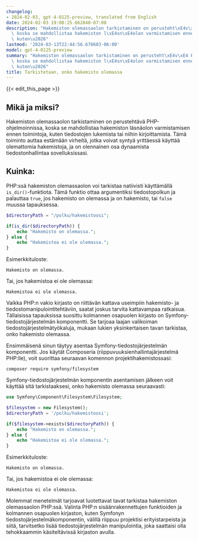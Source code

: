 ```yaml
---
changelog:
- 2024-02-03, gpt-4-0125-preview, translated from English
date: 2024-02-03 19:08:25.662840-07:00
description: "Hakemiston olemassaolon tarkistaminen on perusteht\xE4v\xE4 PHP-ohjelmoinnissa,\
  \ koska se mahdollistaa hakemiston l\xE4sn\xE4olon varmistamisen ennen toimintoja,\
  \ kuten\u2026"
lastmod: '2024-03-13T22:44:56.670603-06:00'
model: gpt-4-0125-preview
summary: "Hakemiston olemassaolon tarkistaminen on perusteht\xE4v\xE4 PHP-ohjelmoinnissa,\
  \ koska se mahdollistaa hakemiston l\xE4sn\xE4olon varmistamisen ennen toimintoja,\
  \ kuten\u2026"
title: Tarkistetaan, onko hakemisto olemassa
---
```


{{< edit_this_page >}}

## Mikä ja miksi?

Hakemiston olemassaolon tarkistaminen on perustehtävä PHP-ohjelmoinnissa, koska se mahdollistaa hakemiston läsnäolon varmistamisen ennen toimintoja, kuten tiedostojen lukemista tai niihin kirjoittamista. Tämä toiminto auttaa estämään virheitä, jotka voivat syntyä yrittäessä käyttää olemattomia hakemistoja, ja on olennainen osa dynaamista tiedostonhallintaa sovelluksissasi.

## Kuinka:

PHP:ssä hakemiston olemassaolon voi tarkistaa natiivisti käyttämällä `is_dir()`-funktiota. Tämä funktio ottaa argumentiksi tiedostopolkun ja palauttaa `true`, jos hakemisto on olemassa ja on hakemisto, tai `false` muussa tapauksessa.

```php
$directoryPath = "/polku/hakemistoosi";

if(is_dir($directoryPath)) {
    echo "Hakemisto on olemassa.";
} else {
    echo "Hakemistoa ei ole olemassa.";
}
```

Esimerkkituloste:
```
Hakemisto on olemassa.
```
Tai, jos hakemistoa ei ole olemassa:
```
Hakemistoa ei ole olemassa.
```

Vaikka PHP:n vakio kirjasto on riittävän kattava useimpiin hakemisto- ja tiedostomanipulointitehtäviin, saatat joskus tarvita kattavampaa ratkaisua. Tällaisissa tapauksissa suosittu kolmannen osapuolen kirjasto on Symfony-tiedostojärjestelmän komponentti. Se tarjoaa laajan valikoiman tiedostojärjestelmätyökaluja, mukaan lukien yksinkertaisen tavan tarkistaa, onko hakemisto olemassa.

Ensimmäisenä sinun täytyy asentaa Symfony-tiedostojärjestelmän komponentti. Jos käytät Composeria (riippuvuuksienhallintajärjestelmä PHP:lle), voit suorittaa seuraavan komennon projektihakemistossasi:

```
composer require symfony/filesystem
```

Symfony-tiedostojärjestelmän komponentin asentamisen jälkeen voit käyttää sitä tarkistaaksesi, onko hakemisto olemassa seuraavasti:

```php
use Symfony\Component\Filesystem\Filesystem;

$filesystem = new Filesystem();
$directoryPath = '/polku/hakemistoosi';

if($filesystem->exists($directoryPath)) {
    echo "Hakemisto on olemassa.";
} else {
    echo "Hakemistoa ei ole olemassa.";
}
```

Esimerkkituloste:
```
Hakemisto on olemassa.
```
Tai, jos hakemistoa ei ole olemassa:
```
Hakemistoa ei ole olemassa.
```

Molemmat menetelmät tarjoavat luotettavat tavat tarkistaa hakemiston olemassaolon PHP:ssä. Valinta PHP:n sisäänrakennettujen funktioiden ja kolmannen osapuolen kirjaston, kuten Symfonyn tiedostojärjestelmäkomponentin, välillä riippuu projektisi erityistarpeista ja siitä, tarvitsetko lisää tiedostojärjestelmän manipulointia, joka saattaisi olla tehokkaammin käsiteltävissä kirjaston avulla.
